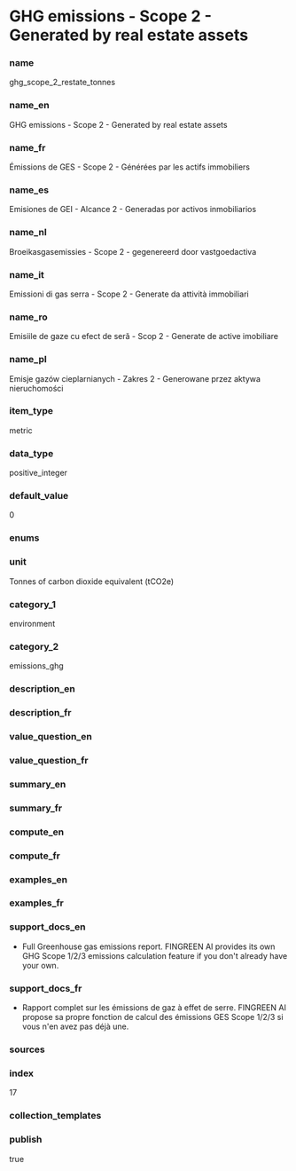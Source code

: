 # GHG emissions - Scope 2 - Generated by real estate assets

### name

ghg_scope_2_restate_tonnes

### name_en

GHG emissions - Scope 2 - Generated by real estate assets

### name_fr

Émissions de GES - Scope 2 - Générées par les actifs immobiliers

### name_es

Emisiones de GEI - Alcance 2 - Generadas por activos inmobiliarios

### name_nl

Broeikasgasemissies - Scope 2 - gegenereerd door vastgoedactiva

### name_it

Emissioni di gas serra - Scope 2 - Generate da attività immobiliari

### name_ro

Emisiile de gaze cu efect de seră - Scop 2 - Generate de active imobiliare

### name_pl

Emisje gazów cieplarnianych - Zakres 2 - Generowane przez aktywa nieruchomości

### item_type

metric

### data_type

positive_integer

### default_value

0

### enums



### unit

Tonnes of carbon dioxide equivalent (tCO2e)

### category_1

environment

### category_2

emissions_ghg

### description_en




### description_fr




### value_question_en

 

### value_question_fr

 

### summary_en



### summary_fr



### compute_en



### compute_fr



### examples_en



### examples_fr



### support_docs_en


* Full Greenhouse gas emissions report. FINGREEN AI provides its own GHG
 Scope 1/2/3 emissions calculation feature if you don't already have your
 own.




### support_docs_fr


* Rapport complet sur les émissions de gaz à effet de serre. FINGREEN AI
 propose sa propre fonction de calcul des émissions GES Scope 1/2/3 si vous
 n'en avez pas déjà une.




### sources



            
### index

17

### collection_templates



### publish

true
